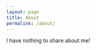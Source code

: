 ```yaml
---
layout: page
title: About
permalink: /about/
---
```


I have nothing to share about me!
<!-- Hi! I am Hao.  I am a Data Science student in Vietnam. I learn about machine learning, deep learning, statistics, and probabilities. I created this blog to save and track my learning journey, to share my interesting projects in natural language processing, computer vision,... and many interesting things I have learned from many sources. 

I want to be an AI engineering, who will use AI to solve real life problems, to help people. 

#### Things that I like to think about
- I am curious a bout the dark and the mysteries of the universe, the purpose of our existence. 
- I love to solve real life problem using AI. If the problem I solve can help people, it will keep me very motivated.


![blackhole](/images/black.jpg)

 -->
